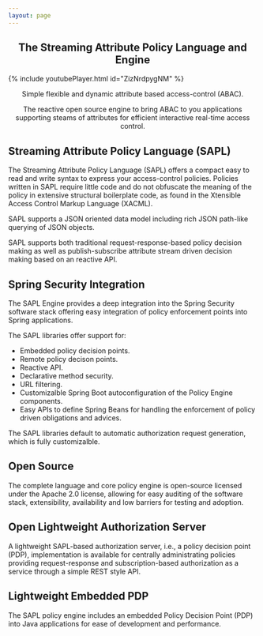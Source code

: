 ```yaml
---
layout: page
---
```


<p><center><h2>The Streaming Attribute Policy Language and Engine</h2></center></p>

{% include youtubePlayer.html id="ZizNrdpygNM" %}
<p><center>Simple flexible and dynamic attribute based access-control (ABAC).</center></p>

<p><center>The reactive open source engine to bring ABAC to you applications supporting steams of attributes for efficient interactive real-time access control.</center></p>

## Streaming Attribute Policy Language (SAPL)

The Streaming Attribute Policy Language (SAPL) offers a compact easy to read and write syntax to express your access-control policies. Policies written in SAPL require little code and do not obfuscate the meaning of the policy in extensive structural boilerplate code, as found in the Xtensible Access Control Markup Language (XACML).

SAPL supports a JSON oriented data model including rich JSON path-like querying of JSON objects.

SAPL supports both traditional request-response-based policy decision making as well as publish-subscribe attribute stream driven decision making based on an reactive API.

## Spring Security Integration

The SAPL Engine provides a deep integration into the Spring Security software stack offering easy integration of policy enforcement points into Spring applications.

The SAPL libraries offer support for:
* Embedded policy decision points.
* Remote policy decison points.
* Reactive API.
* Declarative method security.
* URL filtering.
* Customizalble Spring Boot autoconfiguration of the Policy Engine components.
* Easy APIs to define Spring Beans for handling the enforcement of policy driven obligations and advices.

The SAPL libraries default to automatic authorization request generation, which is fully customizalble.

## Open Source

The complete language and core policy engine is open-source licensed under the Apache 2.0 license, allowing for easy auditing of the software stack, extensibility, availability and low barriers for testing and adoption.

## Open Lightweight Authorization Server

A lightweight SAPL-based authorization server, i.e., a policy decision point (PDP), implementation is available for centrally administrating policies providing request-response and subscription-based authorization as a service through a simple REST style API.

## Lightweight Embedded PDP

The SAPL policy engine includes an embedded Policy Decision Point (PDP) into Java applications for ease of development and performance.
